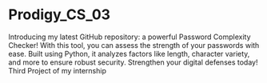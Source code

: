 
# Prodigy_CS_03
Introducing my latest GitHub repository: a powerful Password Complexity Checker! With this tool, you can assess the strength of your passwords with ease. Built using Python, it analyzes factors like length, character variety, and more to ensure robust security. Strengthen your digital defenses today!
Third Project of my internship
